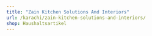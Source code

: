 ```yaml
---
title: "Zain Kitchen Solutions And Interiors"
url: /karachi/zain-kitchen-solutions-and-interiors/
shop: Haushaltsartikel
---
```

